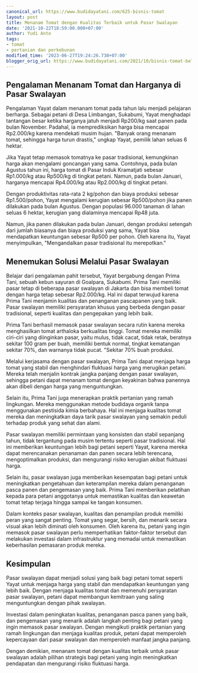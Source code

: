 ```yaml
---
canonical_url: https://www.budidayatani.com/625-bisnis-tomat
layout: post
title: Menanam Tomat dengan Kualitas Terbaik untuk Pasar Swalayan
date: '2021-10-22T18:59:00.000+07:00'
author: Yudi Anto
tags:
- tomat
- pertanian dan perkebunan
modified_time: '2023-06-27T19:24:26.738+07:00'
blogger_orig_url: https://www.budidayatani.com/2021/10/bisnis-tomat-belumlah-tamat.html
---
```


## Pengalaman Menanam Tomat dan Harganya di Pasar Swalayan

Pengalaman Yayat dalam menanam tomat pada tahun lalu menjadi pelajaran berharga. Sebagai petani di Desa Limbangan, Sukabumi, Yayat menghadapi tantangan besar ketika harganya jatuh menjadi Rp200/kg saat panen pada bulan November. Padahal, ia memprediksikan harga bisa mencapai Rp2.000/kg karena mendekati musim hujan. "Banyak orang menanam tomat, sehingga harga turun drastis," ungkap Yayat, pemilik lahan seluas 6 hektar.

Jika Yayat tetap memasok tomatnya ke pasar tradisional, kemungkinan harga akan mengalami goncangan yang sama. Contohnya, pada bulan Agustus tahun ini, harga tomat di Pasar Induk Kramatjati sebesar Rp1.000/kg atau Rp500/kg di tingkat petani. Namun, pada bulan Januari, harganya mencapai Rp4.000/kg atau Rp2.000/kg di tingkat petani.

Dengan produktivitas rata-rata 2 kg/pohon dan biaya produksi sebesar Rp1.500/pohon, Yayat mengalami kerugian sebesar Rp500/pohon jika panen dilakukan pada bulan Agustus. Dengan populasi 96.000 tanaman di lahan seluas 6 hektar, kerugian yang dialaminya mencapai Rp48 juta.

Namun, jika panen dilakukan pada bulan Januari, dengan produksi setengah dari jumlah biasanya dan biaya produksi yang sama, Yayat bisa mendapatkan keuntungan sebesar Rp500 per pohon. Oleh karena itu, Yayat menyimpulkan, "Mengandalkan pasar tradisional itu merepotkan."

## Menemukan Solusi Melalui Pasar Swalayan

Belajar dari pengalaman pahit tersebut, Yayat bergabung dengan Prima Tani, sebuah kebun sayuran di Goalpara, Sukabumi. Prima Tani memiliki pasar tetap di beberapa pasar swalayan di Jakarta dan bisa membeli tomat dengan harga tetap sebesar Rp2.000/kg. Hal ini dapat terwujud karena Prima Tani menjamin kualitas dan penanganan pascapanen yang baik. Pasar swalayan memiliki persyaratan khusus yang berbeda dengan pasar tradisional, seperti kualitas dan pengepakan yang lebih baik.

Prima Tani berhasil memasok pasar swalayan secara rutin karena mereka menghasilkan tomat arthaloka berkualitas tinggi. Tomat mereka memiliki ciri-ciri yang diinginkan pasar, yaitu mulus, tidak cacat, tidak retak, beratnya sekitar 100 gram per buah, memiliki bentuk normal, tingkat kematangan sekitar 70%, dan warnanya tidak pucat. "Sekitar 70% buah produksi.

Melalui kerjasama dengan pasar swalayan, Prima Tani dapat menjaga harga tomat yang stabil dan menghindari fluktuasi harga yang merugikan petani. Mereka telah menjalin kontrak jangka panjang dengan pasar swalayan, sehingga petani dapat menanam tomat dengan keyakinan bahwa panennya akan dibeli dengan harga yang menguntungkan.

Selain itu, Prima Tani juga menerapkan praktik pertanian yang ramah lingkungan. Mereka menggunakan metode budidaya organik tanpa menggunakan pestisida kimia berbahaya. Hal ini menjaga kualitas tomat mereka dan meningkatkan daya tarik pasar swalayan yang semakin peduli terhadap produk yang sehat dan alami.

Pasar swalayan memiliki permintaan yang konsisten dan stabil sepanjang tahun, tidak tergantung pada musim tertentu seperti pasar tradisional. Hal ini memberikan keuntungan lebih bagi petani seperti Yayat, karena mereka dapat merencanakan penanaman dan panen secara lebih terencana, mengoptimalkan produksi, dan mengurangi risiko kerugian akibat fluktuasi harga.

Selain itu, pasar swalayan juga memberikan kesempatan bagi petani untuk meningkatkan pengetahuan dan keterampilan mereka dalam penanganan pasca panen dan pengemasan yang baik. Prima Tani memberikan pelatihan kepada para petani anggotanya untuk memastikan kualitas dan keawetan tomat tetap terjaga hingga sampai ke tangan konsumen.

Dalam konteks pasar swalayan, kualitas dan penampilan produk memiliki peran yang sangat penting. Tomat yang segar, bersih, dan menarik secara visual akan lebih diminati oleh konsumen. Oleh karena itu, petani yang ingin memasok pasar swalayan perlu memperhatikan faktor-faktor tersebut dan melakukan investasi dalam infrastruktur yang memadai untuk memastikan keberhasilan pemasaran produk mereka.

## Kesimpulan

Pasar swalayan dapat menjadi solusi yang baik bagi petani tomat seperti Yayat untuk menjaga harga yang stabil dan mendapatkan keuntungan yang lebih baik. Dengan menjaga kualitas tomat dan memenuhi persyaratan pasar swalayan, petani dapat membangun kemitraan yang saling menguntungkan dengan pihak swalayan.

Investasi dalam peningkatan kualitas, penanganan pasca panen yang baik, dan pengemasan yang menarik adalah langkah penting bagi petani yang ingin memasok pasar swalayan. Dengan mengikuti praktik pertanian yang ramah lingkungan dan menjaga kualitas produk, petani dapat memperoleh kepercayaan dari pasar swalayan dan memperoleh manfaat jangka panjang.

Dengan demikian, menanam tomat dengan kualitas terbaik untuk pasar swalayan adalah pilihan strategis bagi petani yang ingin meningkatkan pendapatan dan mengurangi risiko fluktuasi harga.

